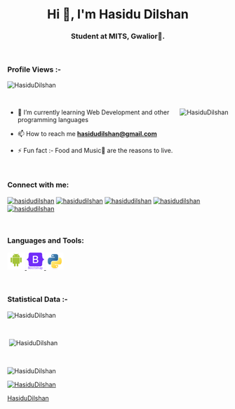 <h1 align="center">Hi 👋, I'm Hasidu Dilshan</h1>
<h3 align="center">Student at MITS, Gwalior🌟.</h3>

<br>

<p align="right"> 
  <h3>Profile Views :-</h3> 
  <img src="https://komarev.com/ghpvc/?username=HasiduDilshan&label=Profile%20views&color=0e75b6&style=flat"
    alt="HasiduDilshan" /> 
</p>

<br>

<p><img align="right" src="https://github.com/HasiduDilshan/HasiduDilshan/blob/main/animation.gif" alt="HasiduDilshan" /></p>


- 🌱 I’m currently learning Web Development and other programming languages  

- 📫 How to reach me **hasidudilshan@gmail.com**  

- ⚡ Fun fact :- Food and Music🎵 are the reasons to live.  

<br>

<h3 align="left">Connect with me:</h3>
<p align="left">
  <a href="https://www.linkedin.com/in/hasidudilshan/" target="blank"><img align="center"
      src="https://raw.githubusercontent.com/rahuldkjain/github-profile-readme-generator/master/src/images/icons/Social/linked-in-alt.svg"
      alt="hasidudilshan" height="30" width="40" /></a>
  <a href="https://facebook.com/hasidudilshan" target="blank"><img align="center"
      src="https://raw.githubusercontent.com/rahuldkjain/github-profile-readme-generator/master/src/images/icons/Social/facebook.svg"
      alt="hasidudilshan" height="30" width="40" /></a>
  <a href="https://instagram.com/hasidudilshan" target="blank"><img align="center"
      src="https://raw.githubusercontent.com/rahuldkjain/github-profile-readme-generator/master/src/images/icons/Social/instagram.svg"
      alt="hasidudilshan" height="30" width="40" /></a>
  <a href="https://www.hackerrank.com/hasidudilshan" target="blank"><img align="center"
      src="https://raw.githubusercontent.com/rahuldkjain/github-profile-readme-generator/master/src/images/icons/Social/hackerrank.svg"
      alt="hasidudilshan" height="30" width="40" /></a>
 <a href="https://twitter.com/hasidudilshan" target="blank"><img align="center"
      src="https://raw.githubusercontent.com/rahuldkjain/github-profile-readme-generator/master/src/images/icons/Social/twitter.svg"
      alt="hasidudilshan" height="30" width="40" /></a>
</p>

<br>

<h3 align="left">Languages and Tools:</h3>
<p align="left"> 
  <!-- මෙතන තියෙන icons change කරන්න අවශ්‍ය නම් හැම link එකම තියෙයි -->
  <a href="https://developer.android.com" target="_blank"> <img
      src="https://raw.githubusercontent.com/devicons/devicon/master/icons/android/android-original-wordmark.svg"
      alt="android" width="40" height="40" /> </a>
  <a href="https://getbootstrap.com" target="_blank"> <img
      src="https://raw.githubusercontent.com/devicons/devicon/master/icons/bootstrap/bootstrap-plain-wordmark.svg"
      alt="bootstrap" width="40" height="40" /> </a>
  <a href="https://www.python.org" target="_blank"> <img
      src="https://raw.githubusercontent.com/devicons/devicon/master/icons/python/python-original.svg"
      alt="python" width="40" height="40" /> </a>
  <!-- වෙන tool icons add කරන්න පුළුවන් -->
</p>

<br>

<h3>Statistical Data :-</h3>
<p><img align="center"
    src="https://github-readme-stats.vercel.app/api/top-langs?username=HasiduDilshan&show_icons=true&locale=en&bg_color=0d1117&text_color=ffffff&layout=compact"
    alt="HasiduDilshan" /></p>

<br>

<p>&nbsp;<img align="center" src="https://github-readme-stats.vercel.app/api?username=HasiduDilshan&show_icons=true&locale=en&bg_color=0d1117&text_color=ffffff"
    alt="HasiduDilshan" /></p>

<br>

<p><img align="center" src="https://github-readme-streak-stats.herokuapp.com/?user=HasiduDilshan&theme=dark&background=0d1117&date_format=M%20j%5B%2C%20Y%5D" alt="HasiduDilshan" /></p>
      
<p align="left"> <a href="https://twitter.com/hasidudilshan" target="blank"><img
      src="https://img.shields.io/twitter/follow/hasidudilshan?logo=twitter&style=for-the-badge" alt="HasiduDilshan" /></a> </p>

[HasiduDilshan](https://github.com/HasiduDilshan)
